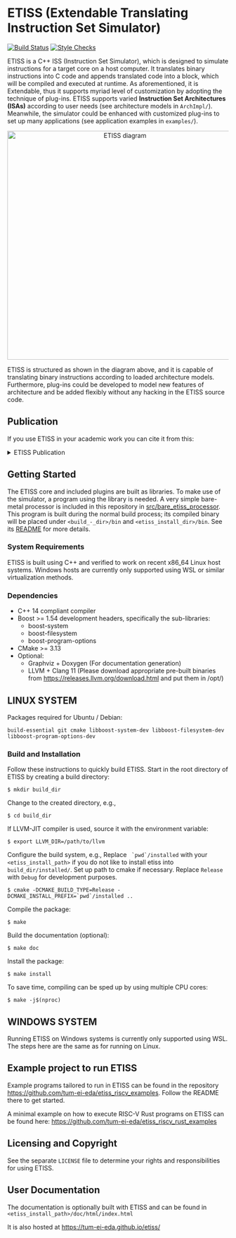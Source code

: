 # ETISS (Extendable Translating Instruction Set Simulator)

[![Build Status](https://github.com/tum-ei-eda/etiss/actions/workflows/ci.yml/badge.svg)](https://github.com/tum-ei-eda/etiss/actions/workflows/ci.yml)
[![Style Checks](https://github.com/tum-ei-eda/etiss/actions/workflows/style.yml/badge.svg)](https://github.com/tum-ei-eda/etiss/actions/workflows/style.yml)

ETISS is a C++ ISS (Instruction Set Simulator), which is designed to simulate instructions for a target core on a host computer. It translates binary instructions into C code and appends translated code into a block, which will be compiled and executed at runtime. As aforementioned, it is Extendable, thus it supports myriad level of customization by adopting the technique of plug-ins. ETISS supports varied **Instruction Set Architectures (ISAs)** according to user needs (see architecture models in `ArchImpl/`). Meanwhile, the simulator could be enhanced with customized plug-ins to set up many applications (see application examples in `examples/`).

<center> <img src="docs/etiss.png" alt="ETISS diagram" width="520"> </center>

ETISS is structured as shown in the diagram above, and it is capable of translating binary instructions according to loaded architecture models. Furthermore, plug-ins could be developed to model new features of architecture and be added flexibly without any hacking in the ETISS source code.

## Publication

If you use ETISS in your academic work you can cite it from this:

<details>
<summary>ETISS Publication</summary>
<p>

```
@inproceedings{Mueller-Gritschneder_ETISS_2017,
  author = {Mueller-Gritschneder, Daniel and Dittrich, Martin and Greim, Marc and Devarajegowda, Keerthikumara and Ecker, Wolfgang and Schlichtmann, Ulf},
  booktitle = {RSP '17: Proceedings of the 28th International Symposium on Rapid System Prototyping: Shortening the Path from Specification to Prototype},
  doi = {10.1145/3130265.3138858},
  pages = {79--84},
  publisher = {Association for Computing Machinery},
  series = {28th International Symposium on Rapid System Prototyping: Shortening the Path from Specification to Prototype},
  title = {{The Extendable Translating Instruction Set Simulator (ETISS) Interlinked with an MDA Framework for Fast RISC Prototyping}},
  url = {https://doi.org/10.1145/3130265.3138858},
  year = {2017}
}
```

</p>
</details>

## Getting Started

The ETISS core and included plugins are built as libraries. To make use of the simulator, a program using the library is needed. A very simple bare-metal processor is included in this repository in [src/bare_etiss_processor](src/bare_etiss_processor). This program is built during the normal build process; its compiled binary will be placed under `<build_-_dir>/bin` and `<etiss_install_dir>/bin`. See its [README](src/bare_etiss_processor/README.md) for more details.


### System Requirements

ETISS is built using C++ and verified to work on recent x86_64 Linux host systems. Windows hosts are currently only supported using WSL or similar virtualization methods.

### Dependencies

  - C++ 14 compliant compiler
  - Boost >= 1.54 development headers, specifically the sub-libraries:
    - boost-system
    - boost-filesystem
    - boost-program-options
  - CMake >= 3.13
  - Optional:
    - Graphviz + Doxygen (For documentation generation)
    - LLVM + Clang 11 (Please download appropriate pre-built binaries from https://releases.llvm.org/download.html and put them in /opt/)

## LINUX SYSTEM

Packages required for Ubuntu / Debian:

    build-essential git cmake libboost-system-dev libboost-filesystem-dev libboost-program-options-dev

### Build and Installation

Follow these instructions to quickly build ETISS. Start in the root directory of ETISS by creating a build directory:

	$ mkdir build_dir

Change to the created directory, e.g.,

	$ cd build_dir

If LLVM-JIT compiler is used, source it with the environment variable:

	$ export LLVM_DIR=/path/to/llvm

Configure the build system, e.g.,
Replace `` `pwd`/installed`` with your `<etiss_install_path>` if you do not like to install etiss into `build_dir/installed/`. Set up path to cmake if necessary. Replace `Release` with `Debug` for development purposes.

	$ cmake -DCMAKE_BUILD_TYPE=Release -DCMAKE_INSTALL_PREFIX=`pwd`/installed ..

Compile the package:

	$ make

Build the documentation (optional):

	$ make doc

Install the package:

	$ make install

To save time, compiling can be sped up by using multiple CPU cores:

	$ make -j$(nproc)

## WINDOWS SYSTEM

Running ETISS on Windows systems is currently only supported using WSL. The steps here are the same as for running on Linux.

## Example project to run ETISS

Example programs tailored to run in ETISS can be found in the repository https://github.com/tum-ei-eda/etiss_riscv_examples. Follow the README there to get started.

A minimal example on how to execute RISC-V Rust programs on ETISS can be found here: https://github.com/tum-ei-eda/etiss_riscv_rust_examples

## Licensing and Copyright

See the separate `LICENSE` file to determine your rights and responsibilities for using ETISS.

## User Documentation

The documentation is optionally built with ETISS and can be found in `<etiss_install_path>/doc/html/index.html`

It is also hosted at https://tum-ei-eda.github.io/etiss/
